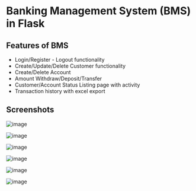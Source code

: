 # Banking Management System (BMS) in Flask
## Features of BMS
* Login/Register - Logout functionality
* Create/Update/Delete Customer functionality
* Create/Delete Account
* Amount Withdraw/Deposit/Transfer
* Customer/Account Status Listing page with activity
* Transaction history with excel export

## Screenshots

![image](https://raw.githubusercontent.com/singhnk288/Banking-Management-System-in-Flask/master/BMS-screenshot/login.PNG)

![image](https://raw.githubusercontent.com/singhnk288/Banking-Management-System-in-Flask/master/BMS-screenshot/create_account.PNG)

![image](https://raw.githubusercontent.com/singhnk288/Banking-Management-System-in-Flask/master/BMS-screenshot/search_customer.PNG)

![image](https://raw.githubusercontent.com/singhnk288/Banking-Management-System-in-Flask/master/BMS-screenshot/transfer_amount.PNG)

![image](https://raw.githubusercontent.com/singhnk288/Banking-Management-System-in-Flask/master/BMS-screenshot/account_statement.PNG)

![image](https://raw.githubusercontent.com/singhnk288/Banking-Management-System-in-Flask/master/BMS-screenshot/view_account_detail.PNG)


    

    
    


    
